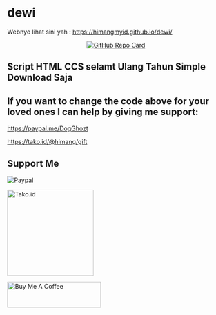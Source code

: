 # dewi
Webnyo lihat sini yah : https://himangmyid.github.io/dewi/



<p align="center">
  <a href="https://github.com/himangmyid/dewi">
    <img src="https://github-readme-stats.vercel.app/api/pin/?username=himangmyid&repo=dewi&theme=tokyonight" alt="GitHub Repo Card">
  </a>
</p>



## Script HTML CCS selamt Ulang Tahun Simple Download Saja


## If you want to change the code above for your loved ones I can help by giving me support:

https://paypal.me/DogGhozt

https://tako.id/@himang/gift


## Support Me 

[<img alt="Paypal"  src="https://www.paypalobjects.com/digitalassets/c/website/logo/full-text/pp_fc_hl.svg" />](https://paypal.me/DogGhozt) 

[<img alt="Tako.id" width="200" src="https://tako.id/_next/static/media/logo.50498557.svg" />](https://tako.id/@himang/gift)


<a href="https://www.buymeacoffee.com/himang" target="_blank"><img src="https://cdn.buymeacoffee.com/buttons/v2/default-yellow.png" alt="Buy Me A Coffee" style="height: 60px !important;width: 217px !important;" ></a>
